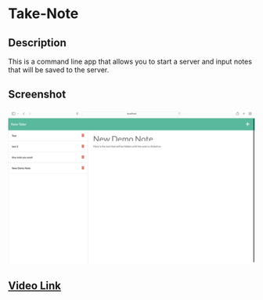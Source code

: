 # Take-Note

## Description
This is a command line app that allows you to start a server and input notes that will be saved to the server.

## Screenshot
![Screenshot of page](./public/images/Screenshot.png)


## [Video Link](https://drive.google.com/file/d/1ci16OMsR86jvkL8WhDEMlz3HVhdECgPm/view?usp=sharing)